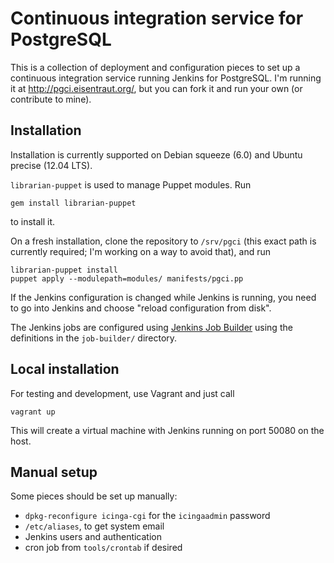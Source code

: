 # Continuous integration service for PostgreSQL

This is a collection of deployment and configuration pieces to set up
a continuous integration service running Jenkins for PostgreSQL.  I'm
running it at <http://pgci.eisentraut.org/>, but you can fork it and
run your own (or contribute to mine).

## Installation

Installation is currently supported on Debian squeeze (6.0) and Ubuntu precise (12.04 LTS).

`librarian-puppet` is used to manage Puppet modules.  Run

    gem install librarian-puppet

to install it.

On a fresh installation, clone the repository to `/srv/pgci`
(this exact path is currently required; I'm working on a way to avoid
that), and run

    librarian-puppet install
    puppet apply --modulepath=modules/ manifests/pgci.pp

If the Jenkins configuration is changed while Jenkins is running, you
need to go into Jenkins and choose "reload configuration from disk".

The Jenkins jobs are configured using
[Jenkins Job Builder](http://docs.openstack.org/infra/jenkins-job-builder/index.html)
using the definitions in the `job-builder/` directory.

## Local installation

For testing and development, use Vagrant and just call

    vagrant up

This will create a virtual machine with Jenkins running on port 50080
on the host.

## Manual setup

Some pieces should be set up manually:

- `dpkg-reconfigure icinga-cgi` for the `icingaadmin` password
- `/etc/aliases`, to get system email
- Jenkins users and authentication
- cron job from `tools/crontab` if desired
